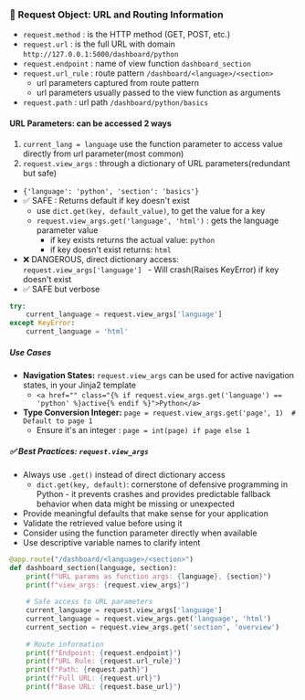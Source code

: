 ### **🔗 Request Object: URL and Routing Information**
- `request.method` : is the HTTP method (GET, POST, etc.)
- `request.url` : is the full URL with domain `http://127.0.0.1:5000/dashboard/python`
- `request.endpoint` : name of view function `dashboard_section`
- `request.url_rule` : route pattern `/dashboard/<language>/<section>`
    - url parameters captured from route pattern
    - url parameters usually passed to the view function as arguments
- `request.path` : url path `/dashboard/python/basics`

#### URL Parameters: can be accessed 2 ways
1. `current_lang = language`  use the function parameter to access value directly from url parameter(most common)
2. `request.view_args` : through a dictionary of URL parameters(redundant but safe)
- `{'language': 'python', 'section': 'basics'}`
- ✅ SAFE : Returns default if key doesn't exist
    - use `dict.get(key, default_value)`, to get the value for a key
    - `request.view_args.get('language', 'html')` : gets the language parameter value
        - if key exists returns the actual value: `python`
        - if key doesn't exist returns: `html`
- ❌ DANGEROUS, direct dictionary access: `request.view_args['language'] `
        - Will crash(Raises KeyError) if key doesn't exist
- ✅ SAFE but verbose
```python
try:
    current_language = request.view_args['language']
except KeyError:
    current_language = 'html'
```
##### Use Cases
- **Navigation States:** `request.view_args` can be used for active navigation states, in your Jinja2 template
    - `<a href="" class="{% if request.view_args.get('language') == 'python' %}active{% endif %}">Python</a>`
- **Type Conversion Integer:** `page = request.view_args.get('page', 1)  # Default to page 1`
    - Ensure it's an integer : `page = int(page) if page else 1`  

##### ✅ Best Practices: `request.view_args`
- Always use `.get()` instead of direct dictionary access
    - `dict.get(key, default)`: cornerstone of defensive programming in Python - it prevents crashes and provides predictable fallback behavior when data might be missing or unexpected
- Provide meaningful defaults that make sense for your application
- Validate the retrieved value before using it
- Consider using the function parameter directly when available
- Use descriptive variable names to clarify intent


```python
@app.route("/dashboard/<language>/<section>")
def dashboard_section(language, section):
    print(f"URL params as function args: {language}, {section}")
    print(f"view_args: {request.view_args}")  
    
    # Safe access to URL parameters
    current_language = request.view_args['language'] 
    current_language = request.view_args.get('language', 'html')
    current_section = request.view_args.get('section', 'overview')
    
    # Route information
    print(f"Endpoint: {request.endpoint}") 
    print(f"URL Rule: {request.url_rule}") 
    print(f"Path: {request.path}")  
    print(f"Full URL: {request.url}") 
    print(f"Base URL: {request.base_url}")
```

